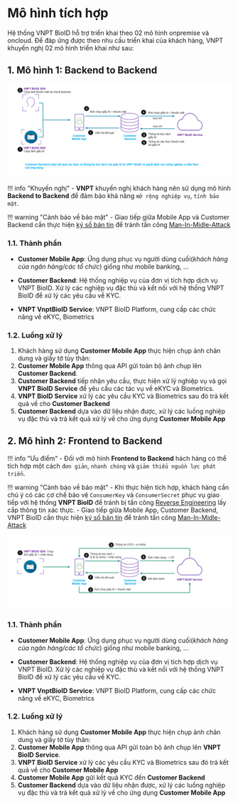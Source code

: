 # Mô hình tích hợp

Hệ thống VNPT BioID hỗ trợ triển khai theo 02 mô hình onpremise và oncloud. Để đáp ứng được theo nhu cầu triển khai của khách hàng, VNPT khuyến nghị 02 mô hình triển khai như sau:

## 1. Mô hình 1: Backend to Backend

[![](../assets/img/integration-flow/backend-to-backend.png)](../assets/img/integration-flow/backend-to-backend.png)

!!! info "Khuyến nghị"
        -   **VNPT** khuyến nghị khách hàng nên sử dụng mô hình **Backend to Backend** để đảm bảo khả năng `mở rộng nghiệp vụ`, `tính bảo mật`.
        
!!! warning "Cảnh báo về bảo mật"
        -   Giao tiếp giữa Mobile App và Customer Backend cần thực hiện [ký số bản tin](https://tools.ietf.org/id/draft-cavage-http-signatures-07.html) để tránh tấn công [Man-In-Midle-Attack](https://en.wikipedia.org/wiki/Man-in-the-middle_attack)
### 1.1. Thành phần  

* **Customer Mobile App**: Ứng dụng phục vụ người dùng cuối(*khách hàng của ngân hàng/các tổ chức*) giống như mobile banking, ...

* **Customer Backend**: Hệ thống nghiệp vụ của đơn vị tích hợp dịch vụ VNPT BioID. Xử lý các nghiệp vụ đặc thù và kết nối với hệ thống VNPT BioID để xử lý các yêu cầu về KYC.

* **VNPT VnptBioID Service**: VNPT BioID Platform, cung cấp các chức năng về eKYC, Biometrics

### 1.2. Luồng xử lý

1.  Khách hàng sử dụng **Customer Mobile App** thực hiện chụp ảnh chân dung và giấy tờ tùy thân:
2.  **Customer Mobile App** thông qua API gửi toàn bộ ảnh chụp lên **Customer Backend**.
3.  **Customer Backend** tiếp nhận yêu cầu, thực hiện xử lý nghiệp vụ và gọi **VNPT BioID Service** để yêu cầu các tác vụ về eKYC và Biometrics.
4.  **VNPT BioID Service** xử lý các yêu cầu KYC và Biometrics sau đó trả kết quả về cho **Customer Backend**
5.  **Customer Backend** dựa vào dữ liệu nhận được, xử lý các luồng nghiệp vụ đặc thù và trả kết quả xử lý về cho ứng dụng **Customer Mobile App**


## 2. Mô hình 2: Frontend to Backend

!!! info "Ưu điểm"
        -   Đối với mô hình **Frontend to Backend** hách hàng có thể tích hợp một cách `đơn giản`, `nhanh chóng` và `giảm thiểu nguồn lực phát triển`.
        
        
!!! warning "Cảnh báo về bảo mật"
        -   Khi thực hiện tích hợp, khách hàng cần chú ý có các cơ chế bảo vệ `ConsumerKey` và `ConsumerSecret` phục vụ giao tiếp với hệ thống **VNPT BioID** để tránh bị tấn công [Reverse Engineering](https://en.wikipedia.org/wiki/Reverse_engineering) lấy cắp thông tin xác thực.
        -   Giao tiếp giữa Mobile App, Customer Backend, VNPT BioID cần thực hiện [ký số bản tin](https://tools.ietf.org/id/draft-cavage-http-signatures-07.html) để tránh tấn công [Man-In-Midle-Attack](https://en.wikipedia.org/wiki/Man-in-the-middle_attack)

[![](../assets/img/integration-flow/frontend-to-backend.png)](../assets/img/integration-flow/frontend-to-backend.png)

### 1.1. Thành phần  

* **Customer Mobile App**: Ứng dụng phục vụ người dùng cuối(*khách hàng của ngân hàng/các tổ chức*) giống như mobile banking, ...

* **Customer Backend**: Hệ thống nghiệp vụ của đơn vị tích hợp dịch vụ VNPT BioID. Xử lý các nghiệp vụ đặc thù và kết nối với hệ thống VNPT BioID để xử lý các yêu cầu về KYC.

* **VNPT VnptBioID Service**: VNPT BioID Platform, cung cấp các chức năng về eKYC, Biometrics

### 1.2. Luồng xử lý

1.  Khách hàng sử dụng **Customer Mobile App** thực hiện chụp ảnh chân dung và giấy tờ tùy thân:
2.  **Customer Mobile App** thông qua API gửi toàn bộ ảnh chụp lên **VNPT BioID Service**.
3.  **VNPT BioID Service** xử lý các yêu cầu KYC và Biometrics sau đó trả kết quả về cho **Customer Mobile App**
4.  **Customer Mobile App** gửi kết quả KYC đến **Customer Backend**
5.  **Customer Backend** dựa vào dữ liệu nhận được, xử lý các luồng nghiệp vụ đặc thù và trả kết quả xử lý về cho ứng dụng **Customer Mobile App**